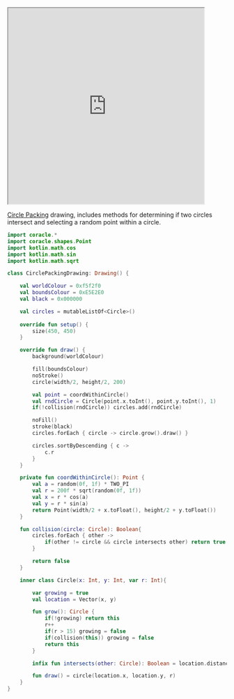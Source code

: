 <iframe 				
src="https://orllewin.github.io/coracle/drawings/experiments/circle_packing/"
width="450"
height="450"
scrolling="no"></iframe>

[Circle Packing](https://en.wikipedia.org/wiki/Circle_packing) drawing, includes methods for determining if two circles intersect and selecting a random point within a circle.

```kotlin
import coracle.*
import coracle.shapes.Point
import kotlin.math.cos
import kotlin.math.sin
import kotlin.math.sqrt

class CirclePackingDrawing: Drawing() {

    val worldColour = 0xf5f2f0
    val boundsColour = 0xE5E2E0
    val black = 0x000000

    val circles = mutableListOf<Circle>()
    
	override fun setup() {
        size(450, 450)
    }

    override fun draw() {
        background(worldColour)

        fill(boundsColour)
        noStroke()
        circle(width/2, height/2, 200)

        val point = coordWithinCircle()
        val rndCircle = Circle(point.x.toInt(), point.y.toInt(), 1)
        if(!collision(rndCircle)) circles.add(rndCircle)

        noFill()
        stroke(black)
        circles.forEach { circle -> circle.grow().draw() }

        circles.sortByDescending { c ->
            c.r
        }
    }

    private fun coordWithinCircle(): Point {
        val a = random(0f, 1f) * TWO_PI
        val r = 200f * sqrt(random(0f, 1f))
        val x = r * cos(a)
        val y = r * sin(a)
        return Point(width/2 + x.toFloat(), height/2 + y.toFloat())
    }

    fun collision(circle: Circle): Boolean{
        circles.forEach { other ->
            if(other != circle && circle intersects other) return true
        }

        return false
    }

    inner class Circle(x: Int, y: Int, var r: Int){

        var growing = true
        val location = Vector(x, y)

        fun grow(): Circle {
            if(!growing) return this
            r++
            if(r > 15) growing = false
            if(collision(this)) growing = false
            return this
        }

        infix fun intersects(other: Circle): Boolean = location.distance(other.location) <= r + other.r

        fun draw() = circle(location.x, location.y, r)
    }
}
```